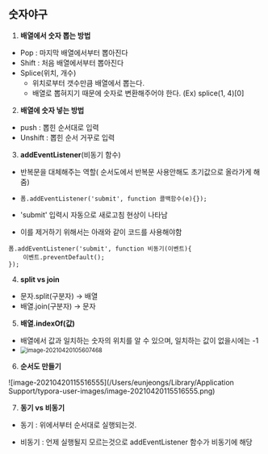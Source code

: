 ## 숫자야구



1. **배열에서 숫자 뽑는 방법**

* Pop : 마지막 배열에서부터 뽑아진다
* Shift : 처음 배열에서부터 뽑아진다
* Splice(위치, 개수) 
  * 위치로부터 갯수만큼 배열에서 뽑는다. 
  * 배열로 뽑혀지기 때문에 숫자로 변환해주어야 한다.  (Ex) splice(1, 4)[0]



2. **배열에 숫자 넣는 방법**

* push  :  뽑힌 순서대로 입력
* Unshift  : 뽑힌 순서 거꾸로 입력



3. **addEventListener**(비동기 함수)

* 반복문을 대체해주는 역할( 순서도에서 반복문 사용안해도 초기값으로 올라가게 해줌)

* ```폼.addEventListener('submit', function 콜백함수(e){});```

* 'submit' 입력시 자동으로 새로고침 현상이 나타남

* 이를 제거하기 위해서는 아래와 같이 코드를 사용해야함 

```폼.addEventListener('submit', function 비동기(이벤트){
폼.addEventListener('submit', function 비동기(이벤트){
    이벤트.preventDefault();
});
```



4. **split vs join**

* 문자.split(구분자) -> 배열
* 배열.join(구분자) -> 문자



5. **배열.indexOf(값)**

* 배열에서 값과 일치하는 숫자의 위치를 알 수 있으며, 일치하는 값이 없을시에는 -1
* <img src="/Users/eunjeongs/Library/Application Support/typora-user-images/image-20210420105607468.png" alt="image-20210420105607468" style="zoom:80%;" />



6. **순서도 만들기**

![image-20210420115516555](/Users/eunjeongs/Library/Application Support/typora-user-images/image-20210420115516555.png)



7. **동기 vs 비동기**

* 동기 : 위에서부터 순서대로 실행되는것.

* 비동기 : 언제 실행될지 모르는것으로 addEventListener 함수가 비동기에 해당

  

  ​				

  

  

  

  

  

  

  

  

  

  

  